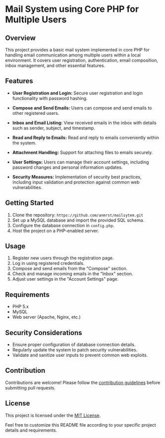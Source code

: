# Mail System using Core PHP for Multiple Users

## Overview

This project provides a basic mail system implemented in core PHP for handling email communication among multiple users within a local environment. It covers user registration, authentication, email composition, inbox management, and other essential features.

## Features

- **User Registration and Login:** Secure user registration and login functionality with password hashing.
  
- **Compose and Send Emails:** Users can compose and send emails to other registered users.
  
- **Inbox and Email Listing:** View received emails in the inbox with details such as sender, subject, and timestamp.
  
- **Read and Reply to Emails:** Read and reply to emails conveniently within the system.
  
- **Attachment Handling:** Support for attaching files to emails securely.
  
- **User Settings:** Users can manage their account settings, including password changes and personal information updates.
  
- **Security Measures:** Implementation of security best practices, including input validation and protection against common web vulnerabilities.

## Getting Started

1. Clone the repository: `https://github.com/anmrst/mailsytem.git`
2. Set up a MySQL database and import the provided SQL schema.
3. Configure the database connection in `config.php`.
4. Host the project on a PHP-enabled server.

## Usage

1. Register new users through the registration page.
2. Log in using registered credentials.
3. Compose and send emails from the "Compose" section.
4. Check and manage incoming emails in the "Inbox" section.
5. Adjust user settings in the "Account Settings" page.

## Requirements

- PHP 5.x
- MySQL
- Web server (Apache, Nginx, etc.)

## Security Considerations

- Ensure proper configuration of database connection details.
- Regularly update the system to patch security vulnerabilities.
- Validate and sanitize user inputs to prevent common web exploits.

## Contribution

Contributions are welcome! Please follow the [contribution guidelines](CONTRIBUTING.md) before submitting pull requests.

## License

This project is licensed under the [MIT License](LICENSE).

Feel free to customize this README file according to your specific project details and requirements.

